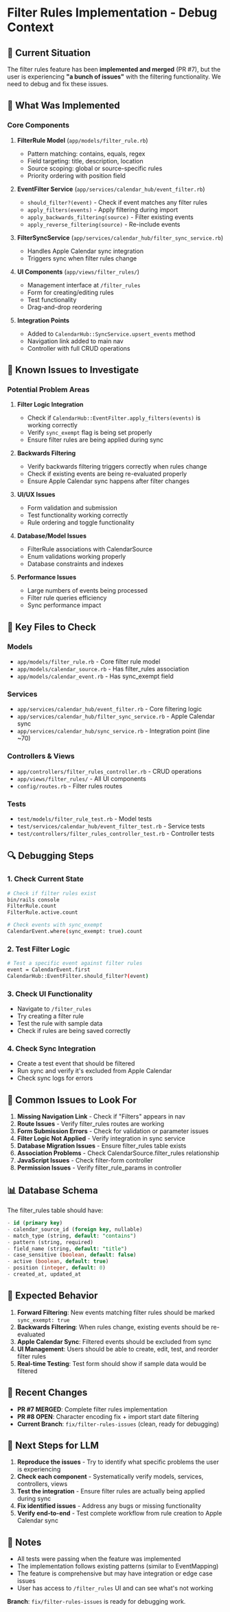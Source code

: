 # Filter Rules Implementation - Debug Context

## 🎯 Current Situation

The filter rules feature has been **implemented and merged** (PR #7), but the user is experiencing **"a bunch of issues"** with the filtering functionality. We need to debug and fix these issues.

## 🔧 What Was Implemented

### Core Components
1. **FilterRule Model** (`app/models/filter_rule.rb`)
   - Pattern matching: contains, equals, regex
   - Field targeting: title, description, location  
   - Source scoping: global or source-specific rules
   - Priority ordering with position field

2. **EventFilter Service** (`app/services/calendar_hub/event_filter.rb`)
   - `should_filter?(event)` - Check if event matches any filter rules
   - `apply_filters(events)` - Apply filtering during import
   - `apply_backwards_filtering(source)` - Filter existing events
   - `apply_reverse_filtering(source)` - Re-include events

3. **FilterSyncService** (`app/services/calendar_hub/filter_sync_service.rb`)
   - Handles Apple Calendar sync integration
   - Triggers sync when filter rules change

4. **UI Components** (`app/views/filter_rules/`)
   - Management interface at `/filter_rules`
   - Form for creating/editing rules
   - Test functionality
   - Drag-and-drop reordering

5. **Integration Points**
   - Added to `CalendarHub::SyncService.upsert_events` method
   - Navigation link added to main nav
   - Controller with full CRUD operations

## 🐛 Known Issues to Investigate

### Potential Problem Areas
1. **Filter Logic Integration**
   - Check if `CalendarHub::EventFilter.apply_filters(events)` is working correctly
   - Verify `sync_exempt` flag is being set properly
   - Ensure filter rules are being applied during sync

2. **Backwards Filtering**
   - Verify backwards filtering triggers correctly when rules change
   - Check if existing events are being re-evaluated properly
   - Ensure Apple Calendar sync happens after filter changes

3. **UI/UX Issues**
   - Form validation and submission
   - Test functionality working correctly
   - Rule ordering and toggle functionality

4. **Database/Model Issues**
   - FilterRule associations with CalendarSource
   - Enum validations working properly
   - Database constraints and indexes

5. **Performance Issues**
   - Large numbers of events being processed
   - Filter rule queries efficiency
   - Sync performance impact

## 📁 Key Files to Check

### Models
- `app/models/filter_rule.rb` - Core filter rule model
- `app/models/calendar_source.rb` - Has filter_rules association
- `app/models/calendar_event.rb` - Has sync_exempt field

### Services  
- `app/services/calendar_hub/event_filter.rb` - Core filtering logic
- `app/services/calendar_hub/filter_sync_service.rb` - Apple Calendar sync
- `app/services/calendar_hub/sync_service.rb` - Integration point (line ~70)

### Controllers & Views
- `app/controllers/filter_rules_controller.rb` - CRUD operations
- `app/views/filter_rules/` - All UI components
- `config/routes.rb` - Filter rules routes

### Tests
- `test/models/filter_rule_test.rb` - Model tests
- `test/services/calendar_hub/event_filter_test.rb` - Service tests  
- `test/controllers/filter_rules_controller_test.rb` - Controller tests

## 🔍 Debugging Steps

### 1. Check Current State
```bash
# Check if filter rules exist
bin/rails console
FilterRule.count
FilterRule.active.count

# Check events with sync_exempt
CalendarEvent.where(sync_exempt: true).count
```

### 2. Test Filter Logic
```bash
# Test a specific event against filter rules
event = CalendarEvent.first
CalendarHub::EventFilter.should_filter?(event)
```

### 3. Check UI Functionality
- Navigate to `/filter_rules`
- Try creating a filter rule
- Test the rule with sample data
- Check if rules are being saved correctly

### 4. Check Sync Integration
- Create a test event that should be filtered
- Run sync and verify it's excluded from Apple Calendar
- Check sync logs for errors

## 🚨 Common Issues to Look For

1. **Missing Navigation Link** - Check if "Filters" appears in nav
2. **Route Issues** - Verify filter_rules routes are working
3. **Form Submission Errors** - Check for validation or parameter issues
4. **Filter Logic Not Applied** - Verify integration in sync service
5. **Database Migration Issues** - Ensure filter_rules table exists
6. **Association Problems** - Check CalendarSource.filter_rules relationship
7. **JavaScript Issues** - Check filter-form controller
8. **Permission Issues** - Verify filter_rule_params in controller

## 📊 Database Schema

The filter_rules table should have:
```sql
- id (primary key)
- calendar_source_id (foreign key, nullable)
- match_type (string, default: "contains")
- pattern (string, required)
- field_name (string, default: "title") 
- case_sensitive (boolean, default: false)
- active (boolean, default: true)
- position (integer, default: 0)
- created_at, updated_at
```

## 🎯 Expected Behavior

1. **Forward Filtering**: New events matching filter rules should be marked `sync_exempt: true`
2. **Backwards Filtering**: When rules change, existing events should be re-evaluated
3. **Apple Calendar Sync**: Filtered events should be excluded from sync
4. **UI Management**: Users should be able to create, edit, test, and reorder filter rules
5. **Real-time Testing**: Test form should show if sample data would be filtered

## 🔄 Recent Changes

- **PR #7 MERGED**: Complete filter rules implementation
- **PR #8 OPEN**: Character encoding fix + import start date filtering
- **Current Branch**: `fix/filter-rules-issues` (clean, ready for debugging)

## 🎯 Next Steps for LLM

1. **Reproduce the issues** - Try to identify what specific problems the user is experiencing
2. **Check each component** - Systematically verify models, services, controllers, views
3. **Test the integration** - Ensure filter rules are actually being applied during sync
4. **Fix identified issues** - Address any bugs or missing functionality
5. **Verify end-to-end** - Test complete workflow from rule creation to Apple Calendar sync

## 📝 Notes

- All tests were passing when the feature was implemented
- The implementation follows existing patterns (similar to EventMapping)
- The feature is comprehensive but may have integration or edge case issues
- User has access to `/filter_rules` UI and can see what's not working

**Branch**: `fix/filter-rules-issues` is ready for debugging work.
